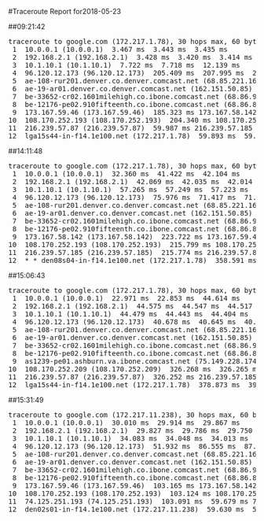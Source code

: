 #Traceroute Report for2018-05-23

##09:21:42

<p><pre><samp>traceroute to google.com (172.217.1.78), 30 hops max, 60 byte packets
 1  10.0.0.1 (10.0.0.1)  3.467 ms  3.443 ms  3.435 ms
 2  192.168.2.1 (192.168.2.1)  3.428 ms  3.420 ms  3.414 ms
 3  10.1.10.1 (10.1.10.1)  7.722 ms  7.718 ms  12.139 ms
 4  96.120.12.173 (96.120.12.173)  205.409 ms  207.995 ms  205.858 ms
 5  ae-108-rur201.denver.co.denver.comcast.net (68.85.221.161)  205.385 ms  205.394 ms  205.394 ms
 6  ae-19-ar01.denver.co.denver.comcast.net (162.151.50.85)  207.953 ms  195.409 ms  195.324 ms
 7  be-33652-cr02.1601milehigh.co.ibone.comcast.net (68.86.92.121)  195.279 ms  195.250 ms  195.221 ms
 8  be-12176-pe02.910fifteenth.co.ibone.comcast.net (68.86.83.94)  195.191 ms  185.417 ms  185.339 ms
 9  173.167.59.46 (173.167.59.46)  185.323 ms 173.167.58.142 (173.167.58.142)  30.181 ms as1239-pe01.ashburn.va.ibone.comcast.net (75.149.228.174)  64.252 ms
10  108.170.252.193 (108.170.252.193)  204.340 ms 108.170.252.209 (108.170.252.209)  204.324 ms  60.077 ms
11  216.239.57.87 (216.239.57.87)  59.987 ms 216.239.57.185 (216.239.57.185)  59.970 ms  59.938 ms
12  lga15s44-in-f14.1e100.net (172.217.1.78)  59.893 ms  59.852 ms  59.834 ms</samp></pre></p>

##14:11:48

<p><pre><samp>traceroute to google.com (172.217.1.78), 30 hops max, 60 byte packets
 1  10.0.0.1 (10.0.0.1)  32.360 ms  41.422 ms  42.104 ms
 2  192.168.2.1 (192.168.2.1)  42.069 ms  42.035 ms  42.014 ms
 3  10.1.10.1 (10.1.10.1)  57.265 ms  57.249 ms  57.223 ms
 4  96.120.12.173 (96.120.12.173)  75.976 ms  71.417 ms  71.390 ms
 5  ae-108-rur201.denver.co.denver.comcast.net (68.85.221.161)  71.347 ms  71.318 ms  71.288 ms
 6  ae-19-ar01.denver.co.denver.comcast.net (162.151.50.85)  171.077 ms  113.591 ms  141.981 ms
 7  be-33652-cr02.1601milehigh.co.ibone.comcast.net (68.86.92.121)  37.658 ms  37.653 ms  47.627 ms
 8  be-12176-pe02.910fifteenth.co.ibone.comcast.net (68.86.83.94)  37.636 ms  47.616 ms  47.611 ms
 9  173.167.58.142 (173.167.58.142)  223.722 ms 173.167.59.46 (173.167.59.46)  215.845 ms as1239-pe01.ashburn.va.ibone.comcast.net (75.149.228.174)  215.823 ms
10  108.170.252.193 (108.170.252.193)  215.799 ms 108.170.252.209 (108.170.252.209)  215.793 ms  215.801 ms
11  216.239.57.185 (216.239.57.185)  215.774 ms 216.239.57.87 (216.239.57.87)  215.768 ms  215.760 ms
12  * * den08s04-in-f14.1e100.net (172.217.1.78)  358.591 ms</samp></pre></p>

##15:06:43

<p><pre><samp>traceroute to google.com (172.217.1.78), 30 hops max, 60 byte packets
 1  10.0.0.1 (10.0.0.1)  22.971 ms  22.853 ms  44.614 ms
 2  192.168.2.1 (192.168.2.1)  44.575 ms  44.547 ms  44.517 ms
 3  10.1.10.1 (10.1.10.1)  44.479 ms  44.443 ms  44.404 ms
 4  96.120.12.173 (96.120.12.173)  40.678 ms  40.645 ms  40.611 ms
 5  ae-108-rur201.denver.co.denver.comcast.net (68.85.221.161)  48.615 ms  48.584 ms  48.550 ms
 6  ae-19-ar01.denver.co.denver.comcast.net (162.151.50.85)  272.436 ms  211.454 ms  211.353 ms
 7  be-33652-cr02.1601milehigh.co.ibone.comcast.net (68.86.92.121)  51.956 ms  62.897 ms  62.910 ms
 8  be-12176-pe02.910fifteenth.co.ibone.comcast.net (68.86.83.94)  62.897 ms  62.883 ms  62.881 ms
 9  as1239-pe01.ashburn.va.ibone.comcast.net (75.149.228.174)  326.289 ms 173.167.58.142 (173.167.58.142)  326.284 ms 173.167.59.46 (173.167.59.46)  326.274 ms
10  108.170.252.209 (108.170.252.209)  326.268 ms  326.265 ms 108.170.252.193 (108.170.252.193)  326.256 ms
11  216.239.57.87 (216.239.57.87)  326.252 ms 216.239.57.185 (216.239.57.185)  389.904 ms  378.967 ms
12  lga15s44-in-f14.1e100.net (172.217.1.78)  378.873 ms  393.194 ms  393.165 ms</samp></pre></p>

##15:31:49

<p><pre><samp>traceroute to google.com (172.217.11.238), 30 hops max, 60 byte packets
 1  10.0.0.1 (10.0.0.1)  30.010 ms  29.914 ms  29.867 ms
 2  192.168.2.1 (192.168.2.1)  29.827 ms  29.786 ms  29.750 ms
 3  10.1.10.1 (10.1.10.1)  34.083 ms  34.048 ms  34.013 ms
 4  96.120.12.173 (96.120.12.173)  51.932 ms  86.555 ms  87.614 ms
 5  ae-108-rur201.denver.co.denver.comcast.net (68.85.221.161)  86.477 ms  86.447 ms  86.413 ms
 6  ae-19-ar01.denver.co.denver.comcast.net (162.151.50.85)  199.254 ms  181.391 ms  181.379 ms
 7  be-33652-cr02.1601milehigh.co.ibone.comcast.net (68.86.92.121)  42.288 ms  42.281 ms  42.277 ms
 8  be-12176-pe02.910fifteenth.co.ibone.comcast.net (68.86.83.94)  42.267 ms  21.915 ms  21.883 ms
 9  173.167.59.46 (173.167.59.46)  103.165 ms 173.167.58.142 (173.167.58.142)  103.151 ms 173.167.59.46 (173.167.59.46)  103.139 ms
10  108.170.252.193 (108.170.252.193)  103.124 ms 108.170.252.209 (108.170.252.209)  103.116 ms 108.170.252.193 (108.170.252.193)  103.103 ms
11  74.125.251.193 (74.125.251.193)  103.091 ms  59.679 ms 74.125.251.199 (74.125.251.199)  59.641 ms
12  den02s01-in-f14.1e100.net (172.217.11.238)  59.630 ms  59.613 ms  59.560 ms</samp></pre></p>

